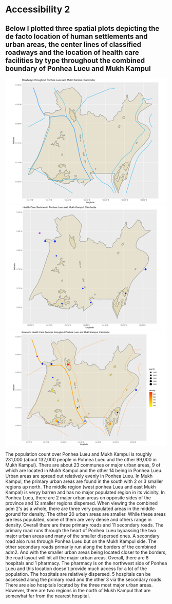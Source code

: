 # Accessibility 2

## Below I plotted three spatial plots depicting the de facto location of human settlements and urban areas, the center lines of classified roadways and the location of health care facilities by type throughout the combined boundary of Ponhea Lueu and Mukh Kampul

![](https://raw.githubusercontent.com/dloumeau/data100repository/main/Screen%20Shot%202021-05-17%20at%2011.02.10%20PM.png)
![](https://raw.githubusercontent.com/dloumeau/data100repository/main/Screen%20Shot%202021-05-17%20at%2011.06.06%20PM.png)
![](https://raw.githubusercontent.com/dloumeau/data100repository/main/Screen%20Shot%202021-05-17%20at%2011.03.13%20PM.png)

The population count over Ponhea Lueu and Mukh Kampul is roughly 231,000 (about 132,000 people in Pohnea Lueu and the other 99,000 in Mukh Kampul). There are about 23 communes or major urban areas, 9 of which are located in Mukh Kampul and the other 14 being in Ponhea Lueu. Urban areas are spread out relatively evenly in Ponhea Lueu. In Mukh Kampul, the primary urban areas are found in the south with 2 or 3 smaller regions up north. The middle region (west ponhea Lueu and east Mukh Kampal) is veryy barren and has no major populated region in its vicinity. In Ponhea Lueu, there are 2 major urban areas on opposite sides of the province and 12 smaller regions dispersed. When viewing the combined adm 2's as a whole, there are three very populated areas in the middle gorund for density. The other 20 urban areas are smaller. While these areas are less populated, some of them are very dense and others range in density. Overall there are three primary roads and 11 secondary roads. The primary road runs through the heart of Ponhea Lueu bypassing the two major urban areas and many of the smaller dispersed ones. A secondary road also runs through Ponhea Lueu but on the Mukh Kampul side. The other secondary roads primarily run along the borders of the combined adm2. And with the smaller urban areas being located closer to the borders, the road layout will hit all the major urban areas. Overall, there are 8 hospitals and 1 pharmacy. The pharmacy is on the northwest side of Ponhea Lueu and this location doesn't provide much access for a lot of the population. The hospitals are relatively dispersed. 5 hospitals can be accessed along the primary road and the other 3 via the secondary roads. There are also hospitals located by the three most major urban areas. However, there are two regions in the north of Mukh Kampul that are somewhat far from the nearest hospital. 


